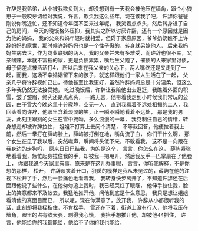 许辞是我弟弟，从小被我欺负到大，却没想到有一天我会被他压在墙角，跟个小狼崽子一般咬牙切齿对我说，许言，欺负我这么些年，现在该我了吧，
许辞你爸爸刚说你嘴近忙，还不知道今年回不回来过年呢，
我笑着点点头，然后转身进了自己的房间，
今天的晚饭格外压抑，我其实之所以讨厌许辞，还有一个原因就是因为他的妈妈，
我的父亲和妈年轻时就相爱，但碍于家庭原因，爷爷奶奶瞧不上许辞妈妈的家世，那时候许辞妈妈也是一个性子傲的，转身就另嫁他人，
后来我妈妈生病去世，作为商业联姻的两人，我的父亲并未有多难受，而许辞也很不幸，父亲嗜赌，本就不富裕的家，更是负债累累，嘴后生父跑了，催债的人来家里讨债，母子俩差点被活活打4，
所以后来在我父亲的关心下，两人嘴终还是又走到了一起，而我，这场不幸婚姻留下来的孩子，就这样跟他们一家人生活在了一起，
父亲几乎将许辞视如己出，待他甚至比我更好，虽然许辞妈妈总是十分温柔，但这么多年我仍然无法接受她，
吃过晚饭后，许辞让我陪他出去逛逛，我瞧着外面的积雪，皱了皱眉，终究还是点点头，
一路无言，他带着我走到小时候我们常玩的公园，由于雪大今晚这里十分寂静，空无一人，
直到我看着不远处相拥的二人，我回头看向许辞，他眼里含着淡淡的笑，正一瞬不瞬地看着不远处，
那是我的男友，此刻正跟别的女生在雪中拥吻，多么浪漫的一幕，
我克制住自己的情绪，转身想走却被许辞拉住，
姐姐不打算上去问个清楚，
不等我回答，他便拉着我上前，然后一拳打在薛屿脸上，薛屿被打倒在地，嘴角流了血，
你们干什么啊，
那个女生在见了我以后，突然噤声，瞬间将头低下来，不敢看我，
这不是一向跟在我身边的走狗吗，
原来日日巴结我，为的是这个，
言言，你怎么在这，
薛屿紧张地看着我，急忙起身拉住我的手，却被我一把甩开，然后我反手一巴掌扇在了他脸上，
你跟我说今天家里有事，原来是在这儿办事呢，
言言，你听我解释，不是你想的那样，
松开，
许辞淡笑着开口，狠戾的模样是我从未见过的，薛屿在他的注视下松开了手，然后一脸痛色地看着我，
我转身快步离开了，不知道许辞还在后面跟他说了些什么，在他匆匆追上我时，我已经哭红了眼眶，
他伸手拉住我，脸上的笑意都来不及敛去，我猛地推开他，问他到底是什么意思，
我只是想让姐姐看清他的真面目而已，
所以呢，现在你满意了，放开我，
许辞从小都很听我的话，此刻却将我桎梏住，不肯松手，
雪还在下着，街道上没有行人，他将我压在墙角，眼里的占有欲太强，刺得我心慌，
我抬手想推开他，却被他44抓住，
许言，他能给你的我都能给，他给不了你的我也能给，